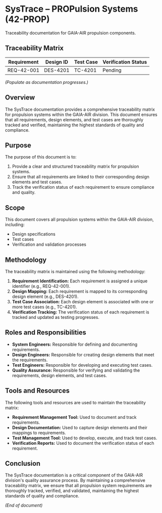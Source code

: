 # SysTrace – PROPulsion Systems (42-PROP)

Traceability documentation for GAIA-AIR propulsion components.

## Traceability Matrix
| Requirement | Design ID | Test Case | Verification Status |
|-------------|-----------|-----------|---------------------|
| REQ-42-001  | DES-4201  | TC-4201   | Pending             |

*(Populate as documentation progresses.)*

## Overview

The SysTrace documentation provides a comprehensive traceability matrix for propulsion systems within the GAIA-AIR division. This document ensures that all requirements, design elements, and test cases are thoroughly tracked and verified, maintaining the highest standards of quality and compliance.

## Purpose

The purpose of this document is to:

1. Provide a clear and structured traceability matrix for propulsion systems.
2. Ensure that all requirements are linked to their corresponding design elements and test cases.
3. Track the verification status of each requirement to ensure compliance and quality.

## Scope

This document covers all propulsion systems within the GAIA-AIR division, including:

- Design specifications
- Test cases
- Verification and validation processes

## Methodology

The traceability matrix is maintained using the following methodology:

1. **Requirement Identification:** Each requirement is assigned a unique identifier (e.g., REQ-42-001).
2. **Design Mapping:** Each requirement is mapped to its corresponding design element (e.g., DES-4201).
3. **Test Case Association:** Each design element is associated with one or more test cases (e.g., TC-4201).
4. **Verification Tracking:** The verification status of each requirement is tracked and updated as testing progresses.

## Roles and Responsibilities

- **System Engineers:** Responsible for defining and documenting requirements.
- **Design Engineers:** Responsible for creating design elements that meet the requirements.
- **Test Engineers:** Responsible for developing and executing test cases.
- **Quality Assurance:** Responsible for verifying and validating the requirements, design elements, and test cases.

## Tools and Resources

The following tools and resources are used to maintain the traceability matrix:

- **Requirement Management Tool:** Used to document and track requirements.
- **Design Documentation:** Used to capture design elements and their mappings to requirements.
- **Test Management Tool:** Used to develop, execute, and track test cases.
- **Verification Reports:** Used to document the verification status of each requirement.

## Conclusion

The SysTrace documentation is a critical component of the GAIA-AIR division's quality assurance process. By maintaining a comprehensive traceability matrix, we ensure that all propulsion system requirements are thoroughly tracked, verified, and validated, maintaining the highest standards of quality and compliance.

*(End of document)*
